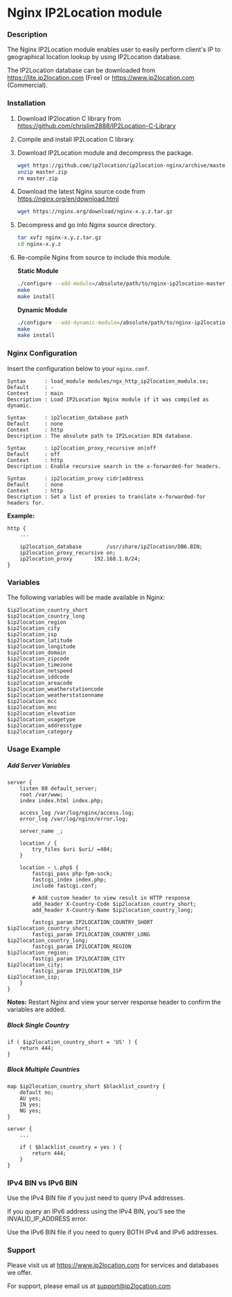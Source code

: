 # Nginx IP2Location module



### Description

The Nginx IP2Location module enables user to easily perform client's IP to geographical location lookup by using IP2Location database.

The IP2Location database can be downloaded from https://lite.ip2location.com (Free) or https://www.ip2location.com (Commercial).



### Installation

1. Download IP2location C library from https://github.com/chrislim2888/IP2Location-C-Library

2. Compile and install IP2Location C library.

3. Download IP2Location module and decompress the package.

   ```bash
   wget https://github.com/ip2location/ip2location-nginx/archive/master.zip
   unzip master.zip
   rm master.zip
   ```

   

4. Download the latest Nginx source code from https://nginx.org/en/download.html

   ```bash
   wget https://nginx.org/download/nginx-x.y.z.tar.gz
   ```

   

5. Decompress and go into Nginx source directory.

   ```bash
   tar xvfz nginx-x.y.z.tar.gz
   cd nginx-x.y.z
   ```

   

6. Re-compile Nginx from source to include this module.

   **Static Module**

   ```bash
   ./configure --add-module=/absolute/path/to/nginx-ip2location-master
   make
   make install
   ```

   **Dynamic Module**

   ```bash
   ./configure --add-dynamic-module=/absolute/path/to/nginx-ip2location-master
   make
   make install
   ```

### Nginx Configuration

Insert the configuration below to your `nginx.conf`.

```
Syntax      : load_module modules/ngx_http_ip2location_module.so;
Default     : -
Context     : main
Description : Load IP2Location Nginx module if it was compiled as dynamic.
```

```
Syntax      : ip2location_database path
Default     : none
Context     : http
Description : The absolute path to IP2Location BIN database.
```

```
Syntax      : ip2location_proxy_recursive on|off
Default     : off
Context     : http
Description : Enable recursive search in the x-forwarded-for headers.
```

```
Syntax      : ip2location_proxy cidr|address
Default     : none
Context     : http
Description : Set a list of proxies to translate x-forwarded-for headers for.
```



**Example:**

```nginx
http {
	...
	
	ip2location_database		/usr/share/ip2location/DB6.BIN;
	ip2location_proxy_recursive	on;
	ip2location_proxy		192.168.1.0/24;
}
```



### Variables

The following variables will be made available in Nginx:

```nginx
$ip2location_country_short
$ip2location_country_long
$ip2location_region
$ip2location_city
$ip2location_isp
$ip2location_latitude
$ip2location_longitude
$ip2location_domain
$ip2location_zipcode
$ip2location_timezone
$ip2location_netspeed
$ip2location_iddcode
$ip2location_areacode
$ip2location_weatherstationcode
$ip2location_weatherstationname
$ip2location_mcc
$ip2location_mnc
$ip2location_elevation
$ip2location_usagetype
$ip2location_addresstype
$ip2location_category
```



### Usage Example

##### Add Server Variables

```nginx
server {
	listen 80 default_server;
	root /var/www;
	index index.html index.php;

	access_log /var/log/nginx/access.log;
	error_log /var/log/nginx/error.log;

	server_name _;

	location / {
		try_files $uri $uri/ =404;
	}

	location ~ \.php$ {
		fastcgi_pass php-fpm-sock;
		fastcgi_index index.php;
		include fastcgi.conf;

		# Add custom header to view result in HTTP response
		add_header X-Country-Code $ip2location_country_short;
		add_header X-Country-Name $ip2location_country_long;

		fastcgi_param IP2LOCATION_COUNTRY_SHORT       $ip2location_country_short;
		fastcgi_param IP2LOCATION_COUNTRY_LONG        $ip2location_country_long;
		fastcgi_param IP2LOCATION_REGION              $ip2location_region;
		fastcgi_param IP2LOCATION_CITY                $ip2location_city;
		fastcgi_param IP2LOCATION_ISP                 $ip2location_isp;
	}
}
```

**Notes:** Restart Nginx and view your server response header to confirm the variables are added.



##### Block Single Country

```nginx
if ( $ip2location_country_short = 'US' ) {
    return 444;
}
```



##### Block Multiple Countries

```nginx
map $ip2location_country_short $blacklist_country {
	default no;
	AU yes;
	IN yes;
	NG yes;
}

server {
    ...
        
	if ( $blacklist_country = yes ) {
		return 444;
	}
}
```



### IPv4 BIN vs IPv6 BIN

Use the IPv4 BIN file if you just need to query IPv4 addresses.

If you query an IPv6 address using the IPv4 BIN, you'll see the INVALID_IP_ADDRESS error.

Use the IPv6 BIN file if you need to query BOTH IPv4 and IPv6 addresses.



### Support
Please visit us at https://www.ip2location.com for services and databases we offer.

For support, please email us at support@ip2location.com
